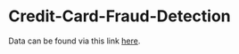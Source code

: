 # Credit-Card-Fraud-Detection
Data can be found via this link [here](https://www.kaggle.com/mlg-ulb/creditcardfraud).
